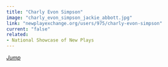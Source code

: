 ```yaml
---
title: "Charly Evon Simpson"
image: "charly_evon_simpson_jackie_abbott.jpg"
link: "newplayexchange.org/users/975/charly-evon-simpson"
current: "false"
related:
- National Showcase of New Plays
---
```


<a href="https://newplayexchange.org/plays/108332/jump" rel="nofollow">*Jump*</a>
